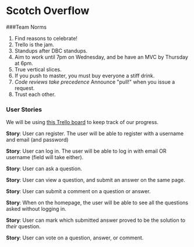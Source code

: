 # Scotch Overflow 

###Team Norms
1. Find reasons to celebrate!
2. Trello is the jam.
3. Standups after DBC standups.
4. Aim to work until 7pm on Wednesday, and be have an MVC by Thursday at 6pm.
5. True vertical slices.
6. If you push to master, you must buy everyone a stiff drink.
7. *Code reviews take precedence* Announce "pull!" when you issue a request.
8. Trust each other.


### User Stories

We will be using [this Trello board](https://trello.com/b/T8IGraJ9/scotch-overflow) to keep track of our progress.

**Story**: User can register.
The user will be able to register with a username and email (and password)

**Story**: User can log in.
The user will be able to log in with email OR username (field will take either).

**Story**: User can ask a question.

**Story**: User can view a question, and submit an answer on the same page.

**Story**: User can submit a comment on a question or answer.

**Story**: When on the homepage, the user will be able to see all the questions asked without logging in.

**Story**: User can mark which submitted answer proved to be the solution to *their* question.

**Story**: User can vote on a question, answer, or comment.

